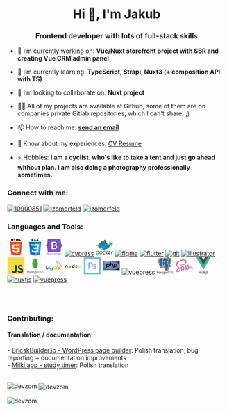 <h1 align="center">Hi 👋, I'm Jakub</h1>
<h3 align="center">Frontend developer with lots of full-stack skills</h3>

- 🔭 I’m currently working on: **Vue/Nuxt storefront project with SSR and creating Vue CRM admin panel**

- 🌱 I’m currently learning: **TypeScript, Strapi, Nuxt3 (+ composition API with TS)**

- 👯 I’m looking to collaborate on: **Nuxt project**

- 👨‍💻 All of my projects are available at Github, some of them are on companies private Gitlab repositories, which I can't share. ;)

- 📫 How to reach me: **[send an email](mailto:dev.zomerfeld@gmail.com)**

- 📄 Know about my experiences: [CV Resume](https://cv.jakubzomerfeld.pl)

- ⚡ Hobbies: **I am a cyclist. who's like to take a tent and just go ahead without plan. I am also doing a photography professionally sometimes.**

<h3 align="left">Connect with me:</h3>
<p align="left">
<a href="https://stackoverflow.com/users/10900851" target="blank"><img align="center" src="https://raw.githubusercontent.com/rahuldkjain/github-profile-readme-generator/master/src/images/icons/Social/stack-overflow.svg" alt="10900851" height="30" width="40" /></a>
<a href="https://fb.com/jzomerfeld" target="blank"><img align="center" src="https://raw.githubusercontent.com/rahuldkjain/github-profile-readme-generator/master/src/images/icons/Social/facebook.svg" alt="jzomerfeld" height="30" width="40" /></a>
<a href="https://instagram.com/jzomerfeld" target="blank"><img align="center" src="https://raw.githubusercontent.com/rahuldkjain/github-profile-readme-generator/master/src/images/icons/Social/instagram.svg" alt="jzomerfeld" height="30" width="40" /></a>
</p>

<h3 align="left">Languages and Tools:</h3>
<p align="left">
<a href="https://www.w3.org/html/" target="_blank"><img src="https://raw.githubusercontent.com/devicons/devicon/master/icons/html5/html5-original-wordmark.svg" alt="html5" width="40" height="40"/></a>
<a href="https://www.w3schools.com/css/" target="_blank"><img src="https://raw.githubusercontent.com/devicons/devicon/master/icons/css3/css3-original-wordmark.svg" alt="css3" width="40" height="40"/></a>	
<a href="https://getbootstrap.com" target="_blank"> <img src="https://raw.githubusercontent.com/devicons/devicon/master/icons/bootstrap/bootstrap-plain-wordmark.svg" alt="bootstrap" width="40" height="40"/></a>
<a href="https://www.cypress.io" target="_blank"><img src="https://raw.githubusercontent.com/simple-icons/simple-icons/6e46ec1fc23b60c8fd0d2f2ff46db82e16dbd75f/icons/cypress.svg" alt="cypress" width="40" height="40"/></a>
<a href="https://www.docker.com/" target="_blank">
<img src="https://raw.githubusercontent.com/devicons/devicon/master/icons/docker/docker-original-wordmark.svg" alt="docker" width="40" height="40"/></a>
<a href="https://www.figma.com/" target="_blank"><img src="https://www.vectorlogo.zone/logos/figma/figma-icon.svg" alt="figma" width="40" height="40"/></a>
<a href="https://flutter.dev" target="_blank"><img src="https://www.vectorlogo.zone/logos/flutterio/flutterio-icon.svg" alt="flutter" width="40" height="40"/></a>
<a href="https://git-scm.com/" target="_blank"><img src="https://www.vectorlogo.zone/logos/git-scm/git-scm-icon.svg" alt="git" width="40" height="40"/></a>
<a href="https://www.adobe.com/in/products/illustrator.html" target="_blank"><img src="https://www.vectorlogo.zone/logos/adobe_illustrator/adobe_illustrator-icon.svg" alt="illustrator" width="40" height="40"/> </a> <a href="https://developer.mozilla.org/en-US/docs/Web/JavaScript" target="_blank"><img src="https://raw.githubusercontent.com/devicons/devicon/master/icons/javascript/javascript-original.svg" alt="javascript" width="40" height="40"/></a>
<a href="https://www.mongodb.com/" target="_blank"><img src="https://raw.githubusercontent.com/devicons/devicon/master/icons/mongodb/mongodb-original-wordmark.svg" alt="mongodb" width="40" height="40"/></a>
<a href="https://www.mysql.com/" target="_blank"><img src="https://raw.githubusercontent.com/devicons/devicon/master/icons/mysql/mysql-original-wordmark.svg" alt="mysql" width="40" height="40"/></a>
<a href="https://nodejs.org" target="_blank"><img src="https://raw.githubusercontent.com/devicons/devicon/master/icons/nodejs/nodejs-original-wordmark.svg" alt="nodejs" width="40" height="40"/></a>
<a href="https://www.photoshop.com/en" target="_blank"><img src="https://raw.githubusercontent.com/devicons/devicon/master/icons/photoshop/photoshop-line.svg" alt="photoshop" width="40" height="40"/> 
</a> <a href="https://www.php.net" target="_blank"><img src="https://raw.githubusercontent.com/devicons/devicon/master/icons/php/php-original.svg" alt="php" width="40" height="40"/> </a>
<a href="https://laravel.com/" target="_blank"><img src="https://raw.githubusercontent.com/AliasIO/wappalyzer/master/src/drivers/webextension/images/icons/Laravel.svg" alt="vuepress" width="40" height="40"/></a>
<a href="https://www.postgresql.org" target="_blank"><img src="https://raw.githubusercontent.com/devicons/devicon/master/icons/postgresql/postgresql-original-wordmark.svg" alt="postgresql" width="40" height="40"/></a>
<a href="https://sass-lang.com" target="_blank"> <img src="https://raw.githubusercontent.com/devicons/devicon/master/icons/sass/sass-original.svg" alt="sass" width="40" height="40"/> </a> <a href="https://vuejs.org/" target="_blank"> <img src="https://raw.githubusercontent.com/devicons/devicon/master/icons/vuejs/vuejs-original-wordmark.svg" alt="vuejs" width="40" height="40"/></a>
<a href="https://nuxtjs.org/" target="_blank"><img src="https://www.vectorlogo.zone/logos/nuxtjs/nuxtjs-icon.svg" alt="nuxtjs" width="40" height="40"/></a>	
<a href="https://vuepress.vuejs.org/" target="_blank"><img src="https://raw.githubusercontent.com/AliasIO/wappalyzer/master/src/drivers/webextension/images/icons/VuePress.svg" alt="vuepress" width="40" height="40"/></a>
</p>

<br/>
<br/>
<h3 align="left">Contributing:</h3>

<h4 align="left">Translation / documentation:</h4>
  - <a href="https://bricksbuilder.io/" target="_blank">BricskBuilder.io - WordPress page builder</a><span>: Polish translation, bug reporting + documentation improvements</span> <br/>
  - <a href="https://www.milki.app/" target="_blank">Milki.app - study timer</a><span>: Polish translation</span>


<br/>
<br/>
<p><img align="left" src="https://github-readme-stats.vercel.app/api/top-langs?username=devzom&show_icons=true&locale=en&layout=compact" alt="devzom" /></p>

<p>&nbsp;<img align="center" src="https://github-readme-stats.vercel.app/api?username=devzom&show_icons=true&locale=en" alt="devzom" /></p>

<p><img align="center" src="https://github-readme-streak-stats.herokuapp.com/?user=devzom&" alt="devzom" /></p>
